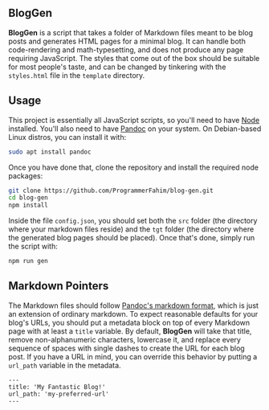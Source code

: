 BlogGen
-------

**BlogGen** is a script that takes a folder of Markdown files meant to be blog posts and generates HTML pages for a minimal blog. It can handle both code-rendering and math-typesetting, and does not produce any page requiring JavaScript. The styles that come out of the box should be suitable for most people's taste, and can be changed by tinkering with the `styles.html` file in the `template` directory.

Usage
-----

This project is essentially all JavaScript scripts, so you'll need to have [Node](https://nodejs.org/en) installed. You'll also need to have [Pandoc](https://pandoc.org/) on your system. On Debian-based Linux distros, you can install it with:

```bash
sudo apt install pandoc
```

Once you have done that, clone the repository and install the required node packages:

```bash
git clone https://github.com/ProgrammerFahim/blog-gen.git
cd blog-gen
npm install
```

Inside the file `config.json`, you should set both the `src` folder (the directory where your markdown files reside) and the `tgt` folder (the directory where the generated blog pages should be placed). Once that's done, simply run the script with:

```bash
npm run gen
```

Markdown Pointers
-----------------

The Markdown files should follow [Pandoc's markdown format](https://pandoc.org/MANUAL.html#pandocs-markdown), which is just an extension of ordinary markdown. To expect reasonable defaults for your blog's URLs, you should put a metadata block on top of every Markdown page with at least a `title` variable. By default, **BlogGen** will take that title, remove non-alphanumeric characters, lowercase it, and replace every sequence of spaces with single dashes to create the URL for each blog post. If you have a URL in mind, you can override this behavior by putting a `url_path` variable in the metadata.

```
---
title: 'My Fantastic Blog!'
url_path: 'my-preferred-url'
---
```
